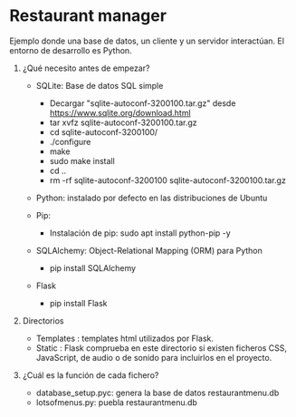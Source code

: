 # Restaurant manager
Ejemplo donde una base de datos, un cliente y un servidor interactúan. El entorno de desarrollo es Python.


1. ¿Qué necesito antes de empezar?

	* SQLite: Base de datos SQL simple
		* Decargar "sqlite-autoconf-3200100.tar.gz" desde https://www.sqlite.org/download.html
		* tar xvfz sqlite-autoconf-3200100.tar.gz
		* cd sqlite-autoconf-3200100/
		* ./configure
		* make
		* sudo make install
		* cd ..
		* rm -rf  sqlite-autoconf-3200100 sqlite-autoconf-3200100.tar.gz

	* Python: instalado por defecto en las distribuciones de Ubuntu

	* Pip:
		* Instalación de pip: sudo apt install python-pip -y 

	* SQLAlchemy: Object-Relational Mapping (ORM) para Python
		* pip install SQLAlchemy
	
	* Flask
		* pip install Flask


2. Directorios

	* Templates : templates html utilizados por Flask.
	* Static : Flask comprueba en este directorio si existen ficheros CSS, JavaScript, de audio o de sonido para incluirlos en el proyecto.

3. ¿Cuál es la función de cada fichero?

	* database_setup.pyc: genera la base de datos restaurantmenu.db
	* lotsofmenus.py: puebla restaurantmenu.db


